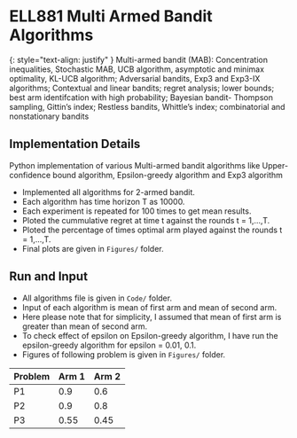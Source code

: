 # ELL881 Multi Armed Bandit Algorithms
{: style="text-align: justify" }
Multi-armed bandit (MAB): Concentration inequalities,  Stochastic MAB, UCB algorithm, asymptotic and minimax optimality, KL-UCB algorithm;
Adversarial bandits, Exp3 and Exp3-IX algorithms; Contextual and linear bandits; regret analysis; lower bounds; best arm identifcation with high probability; Bayesian bandit- Thompson sampling, Gittin’s index; Restless bandits, Whittle’s index; combinatorial and nonstationary bandits

## Implementation Details
Python implementation of various Multi-armed bandit algorithms like Upper-confidence bound algorithm, Epsilon-greedy algorithm and Exp3 algorithm

- Implemented all algorithms for 2-armed bandit.
- Each algorithm has time horizon T as 10000.
- Each experiment is repeated for 100 times to get mean results.
- Ploted the cummulative regret at time t against the rounds t = 1,...,T.
- Ploted the percentage of times optimal arm played against the rounds t = 1,...,T.
- Final plots are given in `Figures/` folder.

## Run and Input

- All algorithms file is given in `Code/` folder.
- Input of each algorithm is mean of first arm and mean of second arm.
- Here please note that for simplicity, I assumed that mean of first arm is greater than mean of second arm.
- To check effect of epsilon on Epsilon-greedy algorithm, I have run the epsilon-greedy algorithm for epsilon = 0.01, 0.1. 
- Figures of following problem is given in `Figures/` folder.


| Problem | Arm 1 | Arm 2 |
--- | --- | --- 
P1 | 0.9 | 0.6 
P2 | 0.9 | 0.8 
P3 | 0.55 | 0.45

